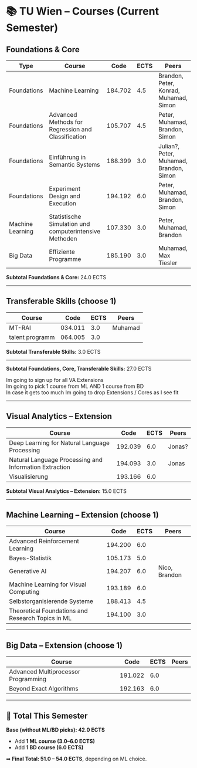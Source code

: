 # 📚 TU Wien – Courses (Current Semester)

## Foundations & Core

| Type        | Course                                                 | Code    | ECTS | Peers   |
| ----------- | ------------------------------------------------------ | ------- | ---- | ------- |
| Foundations | Machine Learning                                       | 184.702 | 4.5  | Brandon, Peter, Konrad, Muhamad, Simon |
| Foundations | Advanced Methods for Regression and Classification     | 105.707 | 4.5  | Peter, Muhamad, Brandon, Simon |
| Foundations | Einführung in Semantic Systems                         | 188.399 | 3.0  | Julian?, Peter, Muhamad, Brandon, Simon |
| Foundations | Experiment Design and Execution                        | 194.192 | 6.0  | Peter, Muhamad, Brandon, Simon |
| Machine Learning | Statistische Simulation und computerintensive Methoden | 107.330 | 3.0  | Peter, Muhamad, Brandon |
| Big Data | Effiziente Programme                                      | 185.190 | 3.0  | Muhamad, Max Tiesler |

**Subtotal Foundations & Core:** 24.0 ECTS  

---

## Transferable Skills (choose 1)

| Course | Code | ECTS | Peers |
|--------|------|------|-------|
| MT-RAI | 034.011 | 3.0 | Muhamad |
| talent programm | 064.005 | 3.0 | |

**Subtotal Transferable Skills:** 3.0 ECTS  

---

**Subtotal Foundations, Core, Transferable Skills:** 27.0 ECTS  

Im going to sign up for all VA Extensions  
Im going to pick 1 course from ML AND 1 course from BD  
In case it gets too much Im going to drop Extensions / Cores as I see fit  

---

## Visual Analytics – Extension

| Course | Code | ECTS | Peers |
|--------|------|------|-------|
| Deep Learning for Natural Language Processing | 192.039 | 6.0 |Jonas?|
| Natural Language Processing and Information Extraction | 194.093 | 3.0 |Jonas|
| Visualisierung | 193.166 | 6.0 |  |

**Subtotal Visual Analytics – Extension:** 15.0 ECTS  

---

## Machine Learning – Extension (choose 1)

| Course | Code | ECTS | Peers |
|--------|------|------|-------|
| Advanced Reinforcement Learning | 194.200 | 6.0 |  |
| Bayes-Statistik | 105.173 | 5.0 |  |
| Generative AI | 194.207 | 6.0 | Nico, Brandon |
| Machine Learning for Visual Computing | 193.189 | 6.0 |  |
| Selbstorganisierende Systeme | 188.413 | 4.5 |  |
| Theoretical Foundations and Research Topics in ML | 194.100 | 3.0 |  |

---

## Big Data – Extension (choose 1)

| Course | Code | ECTS | Peers |
|--------|------|------|-------|
| Advanced Multiprocessor Programming | 191.022 | 6.0 |  |
| Beyond Exact Algorithms | 192.163 | 6.0 |  |

---

## 🎯 Total This Semester  
**Base (without ML/BD picks): 42.0 ECTS**  
- Add **1 ML course (3.0–6.0 ECTS)**  
- Add **1 BD course (6.0 ECTS)**  

➡ **Final Total: 51.0 – 54.0 ECTS**, depending on ML choice.  
